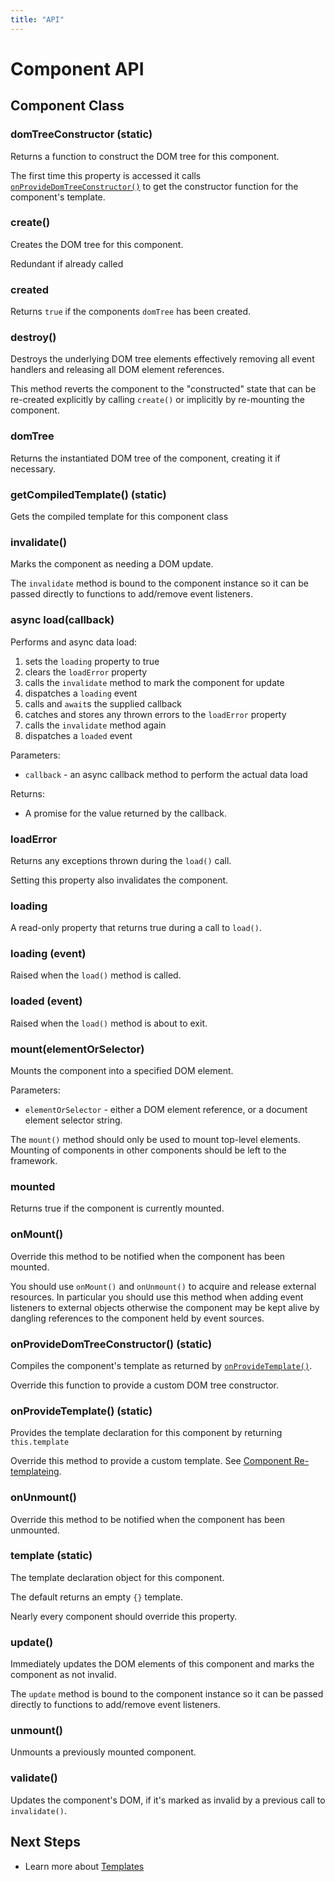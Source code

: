 ```yaml
---
title: "API"
---
```

# Component API

## Component Class

### domTreeConstructor (static)

Returns a function to construct the DOM tree for this component.

<div class="tip">

The first time this property is accessed it calls [`onProvideDomTreeConstructor()`](#onprovidedomtreeconstructor-static)
to get the constructor function for the component's template.

</div>



### create()

Creates the DOM tree for this component.

Redundant if already called



### created

Returns `true` if the components `domTree` has been created.



### destroy()

Destroys the underlying DOM tree elements effectively  removing 
all event handlers and releasing all DOM element references.

This method reverts the component to the "constructed" state that can
be re-created explicitly by calling `create()` or implicitly by
re-mounting the component.



### domTree

Returns the instantiated DOM tree of the component, creating
it if necessary.



### getCompiledTemplate() (static)

Gets the compiled template for this component class



### invalidate()

Marks the component as needing a DOM update.

<div info="tip">

The `invalidate` method is bound to the component instance
so it can be passed directly to functions to add/remove event listeners.

</div>



### async load(callback)

Performs and async data load:

1. sets the `loading` property to true 
2. clears the `loadError` property
3. calls the `invalidate` method to mark the component for update
4. dispatches a `loading` event
5. calls and `await`s the supplied callback
6. catches and stores any thrown errors to the `loadError` property
7. calls the `invalidate` method again
8. dispatches a `loaded` event

Parameters:

* `callback` - an async callback method to perform the actual data load

Returns:

* A promise for the value returned by the callback.



### loadError

Returns any exceptions thrown during the `load()` call.

Setting this property also invalidates the component.



### loading

A read-only property that returns true during a call to `load()`.



### loading (event)

Raised when the `load()` method is called.



### loaded (event)

Raised when the `load()` method is about to exit.



### mount(elementOrSelector)

Mounts the component into a specified DOM element.

Parameters:

* `elementOrSelector` - either a DOM element reference, or a document element 
  selector string.

The `mount()` method should only be used to mount top-level elements.  Mounting
of components in other components should be left to the framework.


### mounted

Returns true if the component is currently mounted.



### onMount()

Override this method to be notified when the component has been mounted.

You should use `onMount()` and `onUnmount()` to acquire and release external
resources.  In particular you should use this method when adding event listeners
to external objects otherwise the component may be kept alive by dangling 
references to the component held by event sources.

### onProvideDomTreeConstructor() (static)

Compiles the component's template as returned by [`onProvideTemplate()`](#onprovidetemplate-static).

<div class="tip">

Override this function to provide a custom DOM tree constructor.

</div>



### onProvideTemplate() (static)

Provides the template declaration for this component by returning `this.template`

<div class="tip">

Override this method to provide a custom template.  See 
[Component Re-templateing](componentsAdvanced#component-re-templating).

</div>



### onUnmount()

Override this method to be notified when the component has been unmounted.



### template (static)

The template declaration object for this component.

The default returns an empty `{}` template.

Nearly every component should override this property.



### update()

Immediately updates the DOM elements of this component and
marks the component as not invalid.

<div info="tip">

The `update` method is bound to the component instance
so it can be passed directly to functions to add/remove event listeners.

</div>



### unmount()

Unmounts a previously mounted component.



### validate()

Updates the component's DOM, if it's marked as invalid by 
a previous call to `invalidate()`.



## Next Steps

* Learn more about [Templates](templates)


